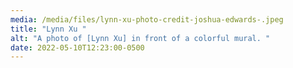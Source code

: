 ```yaml
---
media: /media/files/lynn-xu-photo-credit-joshua-edwards-.jpeg
title: "Lynn Xu "
alt: "A photo of [Lynn Xu] in front of a colorful mural. "
date: 2022-05-10T12:23:00-0500
---
```

